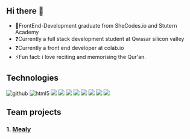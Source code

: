 ## Hi there 👋

 - 👯FrontEnd-Development graduate from SheCodes.io and Stutern Academy
 - ❓Currently a full stack development student at Qwasar silicon valley
 - ❓Currently a front end developer at colab.io 
 - ⚡Fun fact: i love reciting and memorising the Qur'an.

## Technologies

![github](https://img.shields.io/badge/GitHub-000000?style=for-the-badge&logo=GitHub&logoColor=white)
![html5](https://img.shields.io/badge/html5-red?style=for-the-badge&logo=html5&logoColor=white)
![](https://img.shields.io/badge/css3-1572B6?style=for-the-badge&logo=css3&logoColor=white)
![](https://img.shields.io/badge/-FFFFFF?style=for-the-badge&logo=Sass&logoColor=CC6699)
![](https://img.shields.io/badge/-FFFFFF?style=for-the-badge&logo=Bootstrap&logoColor=7952B3)
![](https://img.shields.io/badge/-FFFFFF?style=for-the-badge&logo=javascript&logoColor=F7DF1E)
![](https://img.shields.io/badge/-FFFFFF?style=for-the-badge&logo=React&logoColor=61DAFB)
![](https://img.shields.io/badge/-FFFFFF?style=for-the-badge&logo=C&logoColor=A8B9CC)
![](https://img.shields.io/badge/-FFFFFF?style=for-the-badge&logo=Ruby&logoColor=CC342D)
![](https://img.shields.io/badge/-FFFFFF?style=for-the-badge&logo=Rubysinatra&logoColor=000000)

## Team projects

### **1. [Mealy](https://github.com/Stutern-Project-23/Group-3-Mealy-Project-Team-4A/tree/dev)**




